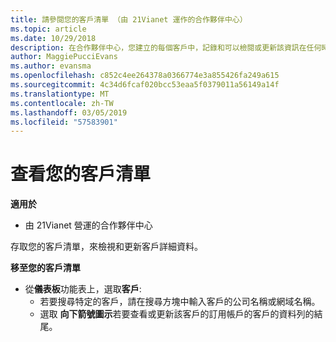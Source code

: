 ```yaml
---
title: 請參閱您的客戶清單 （由 21Vianet 運作的合作夥伴中心）
ms.topic: article
ms.date: 10/29/2018
description: 在合作夥伴中心，您建立的每個客戶中，記錄和可以檢閱或更新該資訊在任何時間。
author: MaggiePucciEvans
ms.author: evansma
ms.openlocfilehash: c852c4ee264378a0366774e3a855426fa249a615
ms.sourcegitcommit: 4c34d6fcaf020bcc53eaa5f0379011a56149a14f
ms.translationtype: MT
ms.contentlocale: zh-TW
ms.lasthandoff: 03/05/2019
ms.locfileid: "57583901"
---
```

# <a name="see-your-customer-list"></a>查看您的客戶清單

**適用於**

-   由 21Vianet 營運的合作夥伴中心


存取您的客戶清單，來檢視和更新客戶詳細資料。

**移至您的客戶清單**

-   從**儀表板**功能表上，選取**客戶**:
    -   若要搜尋特定的客戶，請在搜尋方塊中輸入客戶的公司名稱或網域名稱。 
    -   選取 **向下箭號圖示**若要查看或更新該客戶的訂用帳戶的客戶的資料列的結尾。 

 

 




